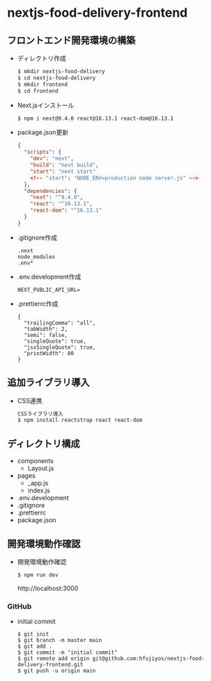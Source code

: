 # nextjs-food-delivery-frontend

## フロントエンド開発環境の構築

- ディレクトリ作成

  ```sh
  $ mkdir nextjs-food-delivery
  $ cd nextjs-food-delivery
  $ mkdir frontend
  $ cd frontend
  ```

- Next.jsインストール

  ```sh
  $ npm i next@9.4.0 react@16.13.1 react-dom@16.13.1
  ```

- package.json更新

  ```json:package.json
  {
    "scripts": {
      "dev": "next",
      "build": "next build",
      "start": "next start"
      <!-- "start": "NODE_ENV=production node server.js" -->
    },
    "dependencies": {
      "next": "^9.4.0",
      "react": "^16.13.1",
      "react-dom": "^16.13.1"
    }
  }
  ```

- .gitignore作成

  ```sh:.gitignore
  .next
  node_modules
  .env*
  ```

- .env.development作成

  ```sh:.env.development
  NEXT_PUBLIC_API_URL=
  ```

- .prettierrc作成

  ```json:.prettierrc
  {
    "trailingComma": "all",
    "tabWidth": 2,
    "semi": false,
    "singleQuote": true,
    "jsxSingleQuote": true,
    "printWidth": 80
  }
  ```

## 追加ライブラリ導入

- CSS連携

  ```sh
  CSSライブラリ導入
  $ npm install reactstrap react react-dom
  ```

## ディレクトリ構成

- components
  - Layout.js
- pages
  - _app.js
  - index.js
- .env.development
- .gitignore
- .prettierrc
- package.json

## 開発環境動作確認

- 開発環境動作確認

  ```sh
  $ npm run dev
  ```

  http://localhost:3000

### GitHub

- initial commit
  ```
  $ git init
  $ git branch -m master main
  $ git add .
  $ git commit -m "initial commit"
  $ git remote add origin git@github.com:hfujiyos/nextjs-food-delivery-frontend.git
  $ git push -u origin main
  ```

